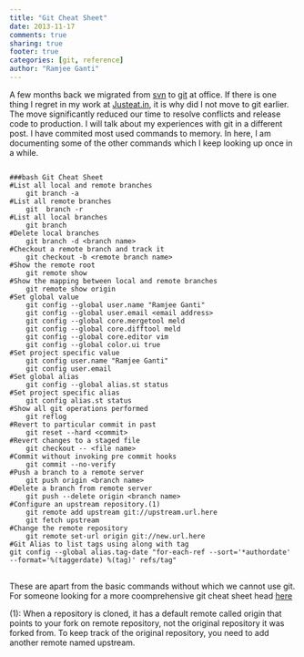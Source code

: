 ```yaml
---
title: "Git Cheat Sheet"
date: 2013-11-17
comments: true
sharing: true
footer: true
categories: [git, reference]
author: "Ramjee Ganti"
---
```


A few months back we migrated from [svn](http://svnbook.red-bean.com/) to [git](http://git-scm.com/book) at office. If there is one thing I regret in my work at [Justeat.in](http://justeat.in), it is why did I not move to git earlier. The move significantly reduced our time to resolve conflicts and release code to production. I will talk about my experiences with git in a different post. I have commited most used commands to memory. In here, I am documenting some of the other commands which I keep looking up once in a while.

<pre>
<code class="language-bash">
###bash Git Cheat Sheet
#List all local and remote branches
	git branch -a
#List all remote branches
	git  branch -r
#List all local branches
	git branch
#Delete local branches
	git branch -d &lt;branch name&gt;
#Checkout a remote branch and track it
	git checkout -b &lt;remote branch name&gt;
#Show the remote root
	git remote show
#Show the mapping between local and remote branches
	git remote show origin
#Set global value
	git config --global user.name "Ramjee Ganti"
	git config --global user.email &lt;email address&gt;
	git config --global core.mergetool meld
	git config --global core.difftool meld
	git config --global core.editor vim
	git config --global color.ui true
#Set project specific value
	git config user.name "Ramjee Ganti"
	git config user.email <email address>
#Set global alias
	git config --global alias.st status
#Set project specific alias
	git config alias.st status
#Show all git operations performed
	git reflog
#Revert to particular commit in past
	git reset --hard &lt;commit&gt;
#Revert changes to a staged file
	git checkout -- &lt;file name&gt;
#Commit without invoking pre commit hooks
	git commit --no-verify
#Push a branch to a remote server
	git push origin &lt;branch name&gt;
#Delete a branch from remote server
	git push --delete origin &lt;branch name&gt;
#Configure an upstream repository.(1)
	git remote add upstream git://upstream.url.here
	git fetch upstream
#Change the remote repository
	git remote set-url origin git://new.url.here
#Git Alias to list tags using along with tag
git config --global alias.tag-date "for-each-ref --sort='*authordate' --format='%(taggerdate) %(tag)' refs/tag"
</code>
</pre>
These are apart from the basic commands without which we cannot use git. For someone looking for a more coomprehensive git cheat sheet head [here](http://www.git-tower.com/blog/git-cheat-sheet-detail/)

(1): When a repository is cloned, it has a default remote called origin that points to your fork on remote repository, not the original repository it was forked from. To keep track of the original repository, you need to add another remote named upstream.

